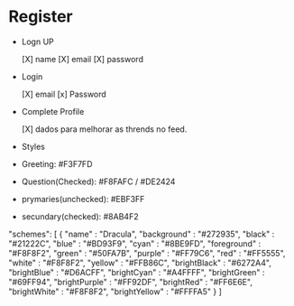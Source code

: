 # Register

- Logn UP

  [X] name
  [X] email
  [X] password

- Login

  [X] email
  [x] Password

- Complete Profile

  [X] dados para melhorar as thrends no feed.

- Styles

- Greeting: #F3F7FD
- Question(Checked): #F8FAFC / #DE2424
- prymaries(unchecked): #EBF3FF
- secundary(checked): #8AB4F2

"schemes": [
{
"name" : "Dracula",
"background" : "#272935",
"black" : "#21222C",
"blue" : "#BD93F9",
"cyan" : "#8BE9FD",
"foreground" : "#F8F8F2",
"green" : "#50FA7B",
"purple" : "#FF79C6",
"red" : "#FF5555",
"white" : "#F8F8F2",
"yellow" : "#FFB86C",
"brightBlack" : "#6272A4",
"brightBlue" : "#D6ACFF",
"brightCyan" : "#A4FFFF",
"brightGreen" : "#69FF94",
"brightPurple" : "#FF92DF",
"brightRed" : "#FF6E6E",
"brightWhite" : "#F8F8F2",
"brightYellow" : "#FFFFA5"
}
]
